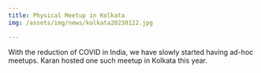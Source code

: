 ```yaml
---
title: Physical Meetup in Kolkata
img: /assets/img/news/kolkata20230122.jpg

---
```

With the reduction of COVID in India, we have slowly started having ad-hoc meetups. Karan hosted one such meetup in Kolkata this year.
